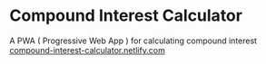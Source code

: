 # Compound Interest Calculator

A PWA ( Progressive Web App ) for calculating compound interest<br />
[compound-interest-calculator.netlify.com](https://compound-interest-calculator.netlify.com)
